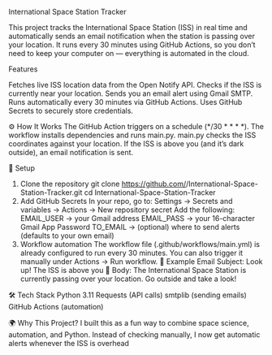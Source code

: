 International Space Station Tracker

This project tracks the International Space Station (ISS) in real time and automatically sends an email notification when the station is passing over your location.
It runs every 30 minutes using GitHub Actions, so you don’t need to keep your computer on — everything is automated in the cloud.

Features

Fetches live ISS location data from the Open Notify API.
Checks if the ISS is currently near your location.
Sends you an email alert using Gmail SMTP.
Runs automatically every 30 minutes via GitHub Actions.
Uses GitHub Secrets to securely store credentials.

⚙️ How It Works
The GitHub Action triggers on a schedule (*/30 * * * *).
The workflow installs dependencies and runs main.py.
main.py checks the ISS coordinates against your location.
If the ISS is above you (and it’s dark outside), an email notification is sent.

🔑 Setup
1. Clone the repository
git clone https://github.com/<your-username>/International-Space-Station-Tracker.git
cd International-Space-Station-Tracker
2. Add GitHub Secrets
In your repo, go to:
Settings → Secrets and variables → Actions → New repository secret
Add the following:
EMAIL_USER → your Gmail address
EMAIL_PASS → your 16-character Gmail App Password
TO_EMAIL → (optional) where to send alerts (defaults to your own email)
3. Workflow automation
The workflow file (.github/workflows/main.yml) is already configured to run every 30 minutes. You can also trigger it manually under Actions → Run workflow.
📸 Example Email
Subject: Look up! The ISS is above you 🌌
Body:
The International Space Station is currently passing over your location. Go outside and take a look!

🛠️ Tech Stack
Python 3.11
Requests (API calls)
smtplib (sending emails)
GitHub Actions (automation)

🌍 Why This Project?
I built this as a fun way to combine space science, automation, and Python. Instead of checking manually, I now get automatic alerts whenever the ISS is overhead

